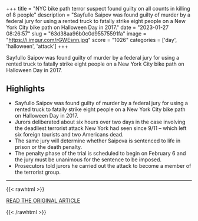 +++
title = "NYC bike path terror suspect found guilty on all counts in killing of 8 people"
description = "Sayfullo Saipov was found guilty of murder by a federal jury for using a rented truck to fatally strike eight people on a New York City bike path on Halloween Day in 2017."
date = "2023-01-27 08:26:57"
slug = "63d38aa96b0c0d95575591fa"
image = "https://i.imgur.com/rGWEsnn.jpg"
score = "1026"
categories = ['day', 'halloween', 'attack']
+++

Sayfullo Saipov was found guilty of murder by a federal jury for using a rented truck to fatally strike eight people on a New York City bike path on Halloween Day in 2017.

## Highlights

- Sayfullo Saipov was found guilty of murder by a federal jury for using a rented truck to fatally strike eight people on a New York City bike path on Halloween Day in 2017.
- Jurors deliberated about six hours over two days in the case involving the deadliest terrorist attack New York had seen since 9/11 – which left six foreign tourists and two Americans dead.
- The same jury will determine whether Saipova is sentenced to life in prison or the death penalty.
- The penalty phase of the trial is scheduled to begin on February 6 and the jury must be unanimous for the sentence to be imposed.
- Prosecutors told jurors he carried out the attack to become a member of the terrorist group.

---

{{< rawhtml >}}
  <p class="article-category">
    <a target="_blank" href="https://www.cnn.com/2023/01/26/us/sayfullo-saipov-nyc-terror-attack-verdict">READ THE ORIGINAL ARTICLE</a>
  </p>
{{< /rawhtml >}}
